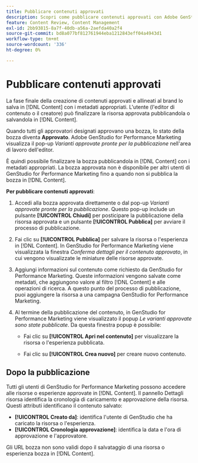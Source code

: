 ```yaml
---
title: Pubblicare contenuti approvati
description: Scopri come pubblicare contenuti approvati con Adobe GenStudio for Performance Marketing.
feature: Content Review, Content Management
exl-id: 2bb93815-8a7f-40db-a56a-2aefda40a2f4
source-git-commit: bd8a077bf812761944eba1212843eff04a4943d1
workflow-type: tm+mt
source-wordcount: '336'
ht-degree: 0%

---
```


# Pubblicare contenuti approvati

La fase finale della creazione di contenuti approvati e allineati al brand lo salva in [!DNL Content] con i metadati appropriati. L&#39;utente (l&#39;editor di contenuto o il creatore) può finalizzare la risorsa approvata pubblicandola o salvandola in [!DNL Content].

Quando tutti gli approvatori designati approvano una bozza, lo stato della bozza diventa **Approvato**. Adobe GenStudio for Performance Marketing visualizza il pop-up _Varianti approvate pronte per la pubblicazione_ nell&#39;area di lavoro dell&#39;editor.

È quindi possibile finalizzare la bozza pubblicandola in [!DNL Content] con i metadati appropriati. La bozza approvata non è disponibile per altri utenti di GenStudio for Performance Marketing fino a quando non si pubblica la bozza in [!DNL Content].

**Per pubblicare contenuti approvati**:

1. Accedi alla bozza approvata direttamente o dal pop-up _Varianti approvate pronte per la pubblicazione_. Questo pop-up include un pulsante **[!UICONTROL Chiudi]** per posticipare la pubblicazione della risorsa approvata e un pulsante **[!UICONTROL Pubblica]** per avviare il processo di pubblicazione.

1. Fai clic su **[!UICONTROL Pubblica]** per salvare la risorsa o l&#39;esperienza in [!DNL Content]. In GenStudio for Performance Marketing viene visualizzata la finestra _Conferma dettagli per il contenuto approvato_, in cui vengono visualizzate le miniature delle risorse approvate.

1. Aggiungi informazioni sul contenuto come richiesto da GenStudio for Performance Marketing. Queste informazioni vengono salvate come metadati, che aggiungono valore al filtro [!DNL Content] e alle operazioni di ricerca. A questo punto del processo di pubblicazione, puoi aggiungere la risorsa a una campagna GenStudio for Performance Marketing.

1. Al termine della pubblicazione del contenuto, in GenStudio for Performance Marketing viene visualizzato il popup _Le varianti approvate sono state pubblicate_. Da questa finestra popup è possibile:

   * Fai clic su **[!UICONTROL Apri nel contenuto]** per visualizzare la risorsa o l&#39;esperienza pubblicata.

   * Fai clic su **[!UICONTROL Crea nuovo]** per creare nuovo contenuto.

## Dopo la pubblicazione

Tutti gli utenti di GenStudio for Performance Marketing possono accedere alle risorse o esperienze approvate in [!DNL Content]. Il pannello Dettagli risorsa identifica la cronologia di caricamento e approvazione della risorsa. Questi attributi identificano il contenuto salvato:

* **[!UICONTROL Creato da]**: identifica l&#39;utente di GenStudio che ha caricato la risorsa o l&#39;esperienza.
* **[!UICONTROL Cronologia approvazione]**: identifica la data e l&#39;ora di approvazione e l&#39;approvatore.

Gli URL bozza non sono validi dopo il salvataggio di una risorsa o esperienza bozza in [!DNL Content].
